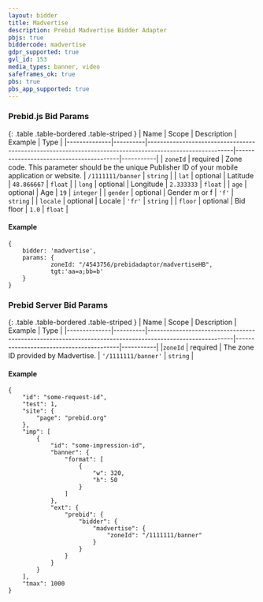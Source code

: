 ```yaml
---
layout: bidder
title: Madvertise
description: Prebid Madvertise Bidder Adapter
pbjs: true
biddercode: madvertise
gdpr_supported: true
gvl_id: 153
media_types: banner, video
safeframes_ok: true
pbs: true
pbs_app_supported: true
---
```


### Prebid.js Bid Params

{: .table .table-bordered .table-striped }
| Name         | Scope    | Description                                                                                             | Example                                 | Type      |
|--------------|----------|---------------------------------------------------------------------------------------------------------|-----------------------------------------|-----------|
| `zoneId`     | required | Zone code. This parameter should be the unique Publisher ID of your mobile application or website.      | `/1111111/banner` | `string`  |
| `lat`        | optional | Latitude                                                                                                | `48.866667`                             | `float`   |
| `long`       | optional | Longitude                                                                                               | `2.333333`                              | `float`   |
| `age`        | optional | Age                                                                                                     | `19`                                    | `integer` |
| `gender`     | optional | Gender m or f                                                                                           | `'f'`                                   | `string`  |
| `locale`     | optional | Locale                                                                                                  | `'fr'`                                  | `string`  |
| `floor`      | optional | Bid floor                                                                                               | `1.0`                                   | `float`   |

#### Example

```
{
    bidder: 'madvertise',
    params: { 
            zoneId: "/4543756/prebidadaptor/madvertiseHB",
            tgt:'aa=a;bb=b'
    }
}
```
### Prebid Server Bid Params

{: .table .table-bordered .table-striped }
| Name         | Scope    | Description                                                                                             | Example                                 | Type      |
|--------------|----------|---------------------------------------------------------------------------------------------------------|-----------------------------------------|-----------|
|`zoneId`      | required | The zone ID provided by Madvertise.                                                                     | `'/1111111/banner'`                     | `string`  |


#### Example

```
{
    "id": "some-request-id",
    "test": 1,
    "site": {
        "page": "prebid.org"
    },
    "imp": [
        {
            "id": "some-impression-id",
            "banner": {
                "format": [
                    {
                        "w": 320,
                        "h": 50
                    }
                ]
            },
            "ext": {
                "prebid": {
                    "bidder": {
                        "madvertise": {
                            "zoneId": "/1111111/banner"
                        }
                    }
                }
            }
        }
    ],
    "tmax": 1000
}
```

